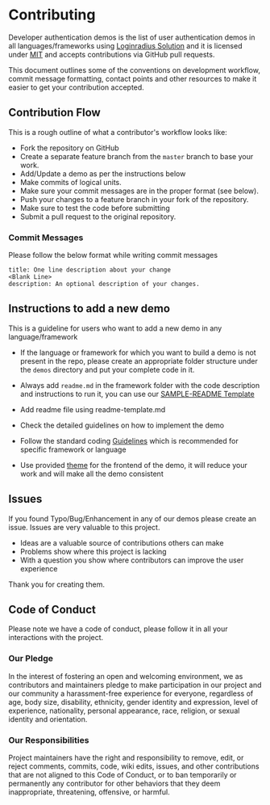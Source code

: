 # Contributing

Developer authentication demos is the list of user authentication demos in all languages/frameworks using [Loginradius Solution](https://www.loginradius.com/pricing/) and it is licensed under [MIT](LICENSE) and accepts contributions via GitHub pull requests. 

This document outlines some of the conventions on development workflow, commit message formatting, contact points and other resources to make it easier to get your contribution accepted.

## Contribution Flow

This is a rough outline of what a contributor's workflow looks like:

- Fork the repository on GitHub
- Create a separate feature branch from the `master` branch to base your work.
- Add/Update a demo as per the instructions below
- Make commits of logical units.
- Make sure your commit messages are in the proper format (see below).
- Push your changes to a feature branch in your fork of the repository.
- Make sure to test the code before submitting
- Submit a pull request to the original repository.

### Commit Messages

Please follow the below format while writing commit messages

```
title: One line description about your change
<Blank Line>
description: An optional description of your changes.
```


## Instructions to add a new demo

This is a guideline for users who want to add a new demo in any language/framework

- If the language or framework for which you want to build a demo is not present in the repo, please create an appropriate folder structure under the `demos` directory and put your complete code in it.

- Always add `readme.md` in the framework folder with the code description and instructions to run it, you can use our [SAMPLE-README Template](SAMPLE-README.md)

- Add readme file using readme-template.md

- Check the detailed guidelines on how to implement the demo

- Follow the standard coding [Guidelines](GUIDELINES.md) which is recommended for specific framework or language 

- Use provided [theme](theme) for the frontend of the demo, it will reduce your work and will make all the demo consistent


## Issues

If you found Typo/Bug/Enhancement in any of our demos please create an issue. Issues are very valuable to this project.

 - Ideas are a valuable source of contributions others can make
 - Problems show where this project is lacking
 - With a question you show where contributors can improve the user experience

Thank you for creating them.

## Code of Conduct

Please note we have a code of conduct, please follow it in all your interactions with the project.

### Our Pledge

In the interest of fostering an open and welcoming environment, we as
contributors and maintainers pledge to make participation in our project and
our community a harassment-free experience for everyone, regardless of age, body
size, disability, ethnicity, gender identity and expression, level of experience,
nationality, personal appearance, race, religion, or sexual identity and
orientation.

### Our Responsibilities

Project maintainers have the right and responsibility to remove, edit, or
reject comments, commits, code, wiki edits, issues, and other contributions
that are not aligned to this Code of Conduct, or to ban temporarily or
permanently any contributor for other behaviors that they deem inappropriate, threatening, offensive, or harmful.

